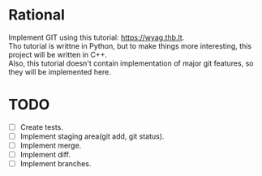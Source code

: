# Rational

Implement GIT using this tutorial: https://wyag.thb.lt.  
Tho tutorial is writtne in Python, but to make things more interesting, this project will be written in C++.  
Also, this tutorial doesn't contain implementation of major git features, so they will be implemented here.

# TODO
- [ ] Create tests.
- [ ] Implement staging area(git add, git status).
- [ ] Implement merge.
- [ ] Implement diff.
- [ ] Implement branches.
